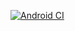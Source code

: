 [![Android CI](https://github.com/VereskQA/mqa2.2/actions/workflows/main.yml/badge.svg?branch=master)](https://github.com/VereskQA/mqa2.2/actions/workflows/main.yml)
